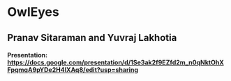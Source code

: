 # OwlEyes
## Pranav Sitaraman and Yuvraj Lakhotia
#### Presentation: https://docs.google.com/presentation/d/1Se3ak2f9EZfd2m_n0qNktOhXFpqmqA9pYDe2H4IXAq8/edit?usp=sharing